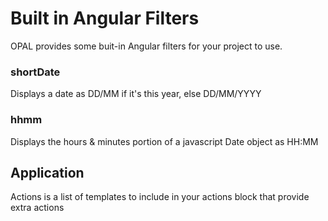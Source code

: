 # Built in Angular Filters

OPAL provides some buit-in Angular filters for your project to use.

### shortDate

Displays a date as DD/MM if it's this year, else DD/MM/YYYY

### hhmm 

Displays the hours & minutes portion of a javascript Date object as HH:MM

## Application

Actions is a list of templates to include in your actions block that provide extra actions
